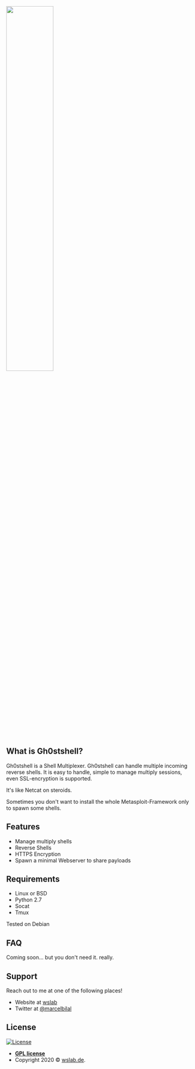 <img src="https://wslab.de/wslab/logo_gs_wh.png" height="50%"> 


## What is Gh0stshell?
Gh0stshell is a Shell Multiplexer. Gh0stshell can handle multiple incoming reverse shells. It is easy to handle, simple to manage multiply sessions, even SSL-encryption is supported. 

It's like Netcat on steroids. 

Sometimes you don't want to install the whole Metasploit-Framework only to spawn some shells.

## Features
+ Manage multiply shells
+ Reverse Shells
+ HTTPS Encryption 
+ Spawn a minimal Webserver to share payloads 

## Requirements
- Linux or BSD
- Python 2.7
- Socat 
- Tmux

Tested on Debian

## FAQ
Coming soon... but you don't need it. really.

## Support
Reach out to me at one of the following places!

- Website at <a href="https://wslab.de" target="_blank">wslab</a>
- Twitter at <a href="https://twitter.com/marcelbilal" target="_blank">@marcelbilal</a>

## License

[![License](http://img.shields.io/:license-gpl-blue.svg?style=flat-square)](http://badges.gpl-license.org)

- **[GPL license](http://opensource.org/licenses/gpl-license.php)**
- Copyright 2020 © <a href="https://wslab.de" target="_blank">wslab.de</a>.
